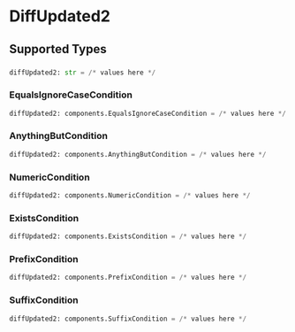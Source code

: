 # DiffUpdated2


## Supported Types

### 

```python
diffUpdated2: str = /* values here */
```

### EqualsIgnoreCaseCondition

```python
diffUpdated2: components.EqualsIgnoreCaseCondition = /* values here */
```

### AnythingButCondition

```python
diffUpdated2: components.AnythingButCondition = /* values here */
```

### NumericCondition

```python
diffUpdated2: components.NumericCondition = /* values here */
```

### ExistsCondition

```python
diffUpdated2: components.ExistsCondition = /* values here */
```

### PrefixCondition

```python
diffUpdated2: components.PrefixCondition = /* values here */
```

### SuffixCondition

```python
diffUpdated2: components.SuffixCondition = /* values here */
```

